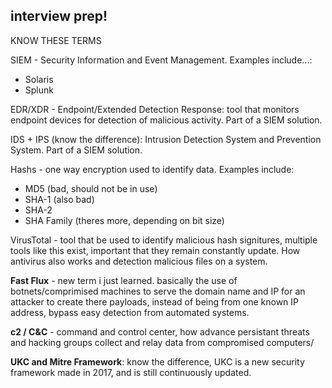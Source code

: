 ## interview prep! ## 
KNOW THESE TERMS

SIEM - Security Information and Event Management. Examples include...: <br>
- Solaris
- Splunk

EDR/XDR - Endpoint/Extended Detection Response: tool that monitors endpoint devices for detection of malicious activity. Part of a SIEM solution. <br>

IDS + IPS (know the difference): Intrusion Detection System and Prevention System. Part of a SIEM solution. <br>

Hashs - one way encryption used to identify data. Examples include:
- MD5 (bad, should not be in use)
- SHA-1 (also bad)
- SHA-2
- SHA Family (theres more, depending on bit size)

VirusTotal - tool that be used to identify malicious hash signitures, multiple tools like this exist, important that they remain constantly update. How antivirus also works and detection malicious files on a system. <br>

__Fast Flux__ - new term i just learned. basically the use of botnets/comprimised machines to serve the domain name and IP for an attacker to create there payloads, instead of being from one known IP address, bypass easy detection from automated systems. <br>

__c2 / C&C__ - command and control center, how advance persistant threats and hacking groups collect and relay data from compromised computers/ <br>

__UKC and Mitre Framework__: know the difference, UKC is a new security framework made in 2017, and is still continuously updated. <br>